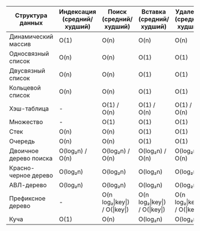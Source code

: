 | Структура данных | Индексация (средний/худший) | Поиск (средний/худший) | Вставка (средний/худший) | Удаление (средний/худший) | Сложность по памяти |
|------------------|---------------------------|------------------------|--------------------------|---------------------------|---------------------|
| Динамический массив | O(1) | O(n) | O(n) | O(n) | O(n) |
| Односвязный список | O(n) | O(n) | O(1) | O(1) | O(n) |
| Двусвязный список | O(n) | O(n) | O(1) | O(1) | O(n) |
| Кольцевой список | O(n) | O(n) | O(1) | O(1) | O(n) |
| Хэш-таблица | - | O(1) / O(n) | O(1) / O(n) | O(1) / O(n) | O(n) |
| Множество | - | O(1) | O(1) | O(1) | O(n) |
| Стек | O(n) | O(n) | O(1) | O(1) | O(n) |
| Очередь | O(n) | O(n) | O(1) | O(1) | O(n) |
| Двоичное дерево поиска | O(log₂n) / O(n) | O(log₂n) / O(n) | O(log₂n) / O(n) | O(log₂n) / O(n) | O(n) |
| Красно-черное дерево | O(log₂n) | O(log₂n) | O(log₂n) | O(log₂n) | O(n) |
| АВЛ-дерево | O(log₂n) | O(log₂n) | O(log₂n) | O(log₂n) | O(n) |
| Префиксное дерево | - | O(n log₂\|key\|) / O(\|key\|) | O(n log₂\|key\|) / O(\|key\|) | O(n log₂\|key\|) / O(\|key\|) | O(n) |
| Куча | O(1) | O(n) | O(log₂n) | O(log₂n) | O(n) |
